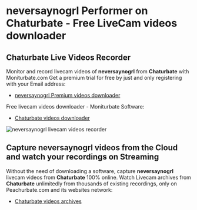# neversaynogrl Performer on Chaturbate - Free LiveCam videos downloader

## Chaturbate Live Videos Recorder

Monitor and record livecam videos of **neversaynogrl** from **Chaturbate** with Moniturbate.com
Get a premium trial for free by just and only registering with your Email address:
* [neversaynogrl Premium videos downloader](https://moniturbate.com/request-demo-licence-key.html)

Free livecam videos downloader - Moniturbate Software:
* [Chaturbate videos downloader](https://moniturbate.com/moniturbate-download-software.html)

![neversaynogrl livecam videos recorder](https://peachurnet.com/templates/moniturbate-software.png)


## Capture neversaynogrl videos from the Cloud and watch your recordings on Streaming

Without the need of downloading a software, capture **neversaynogrl** livecam videos from **Chaturbate** 100% online.
Watch Livecam archives from **Chaturbate** unlimitedly from thousands of existing recordings, only on Peachurbate.com and its websites network:
* [Chaturbate videos archives](https://peachurnet.com/)